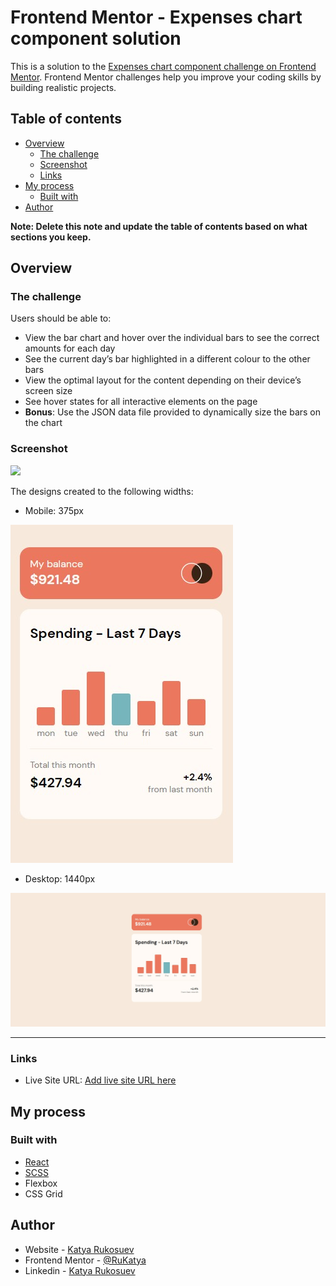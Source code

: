 # Frontend Mentor - Expenses chart component solution

This is a solution to the [Expenses chart component challenge on Frontend Mentor](https://www.frontendmentor.io/challenges/expenses-chart-component-e7yJBUdjwt). Frontend Mentor challenges help you improve your coding skills by building realistic projects.

## Table of contents

- [Overview](#overview)
  - [The challenge](#the-challenge)
  - [Screenshot](#screenshot)
  - [Links](#links)
- [My process](#my-process)
  - [Built with](#built-with)
- [Author](#author)

**Note: Delete this note and update the table of contents based on what sections you keep.**

## Overview

### The challenge

Users should be able to:

- View the bar chart and hover over the individual bars to see the correct amounts for each day
- See the current day’s bar highlighted in a different colour to the other bars
- View the optimal layout for the content depending on their device’s screen size
- See hover states for all interactive elements on the page
- **Bonus**: Use the JSON data file provided to dynamically size the bars on the chart

### Screenshot

![](./screenshot.jpg)

The designs created to the following widths:

- Mobile: 375px

![](../../public/images/expenses-chart/screen-mobile.jpeg)

- Desktop: 1440px

![](../../public/images/expenses-chart/screen-desk.jpeg)

<hr>

### Links

- Live Site URL: [Add live site URL here](https://frontend-challanges.herokuapp.com/expenses-chart)

## My process

### Built with

- [React](https://reactjs.org/)
- [SCSS](https://sass-lang.com/)
- Flexbox
- CSS Grid

## Author

- Website - [Katya Rukosuev](https://www.katya-ru-fullstack.com/)
- Frontend Mentor - [@RuKatya](https://www.frontendmentor.io/profile/RuKatya)
- Linkedin - [Katya Rukosuev](https://www.linkedin.com/in/katya-rukosuev/)
